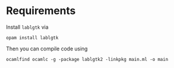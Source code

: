 # Requirements 

Install `lablgtk` via 

    opam install lablgtk
    
Then you  can compile code using

    ocamlfind ocamlc -g -package lablgtk2 -linkpkg main.ml -o main
    
